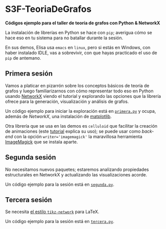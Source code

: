 # S3F-TeoriaDeGrafos

**Códigos ejemplo para el taller de teoría de grafos con Python &amp;
NetworkX**

La instalación de librerías en Python se hace con `pip`; averigua cómo
se hace eso en tu sistema para no batallar durante la sesión. 

En sus demos, Elisa usa `emacs` en `linux`, pero si estás en Windows,
con haber instalado IDLE, vas a sobrevivir, con que hayas practicado
el uso de `pip` de antemano.

## Primera sesión

Vamos a platicar en pizarrón sobre los conceptos básicos de teoría de
grafos y luego familiarizarnos con cómo representar todo eso en Python
usando
[NetworkX](https://networkx.org/documentation/stable/tutorial.html)
viendo el tutorial y explorando las opciones que la librería ofrece
para la generación, visualización y análisis de grafos. 

Un código ejemplo para iniciar la exploración está en
[`primera.py`](https://github.com/EVMHAD/S3-Teoria-De-Grafos/blob/main/primera.py)
y ocupa, además de _NetworkX_, una instalación de
[matplotlib](https://matplotlib.org/stable/tutorials/index.html).

Otra librería que se usa en las demos es `celluloid` que facilitar la
creación de animaciones (este
[tutorial](https://towardsdatascience.com/animations-with-matplotlib-d96375c5442c)
explica su uso); se puede usar como _back-end_ con la opción
`writer='imagemagick'` la maravillosa herramienta
[ImageMagick](https://imagemagick.org/index.php) que se instala
aparte.

## Segunda sesión

No necesitamos nuevos paquetes; estaremos analizando propiedades
estructurales en NetworkX y actualizando las visualizaciones acorde.

Un código ejemplo para la sesión está en
[`segunda.py`](https://github.com/EVMHAD/S3-Teoria-De-Grafos/blob/main/segunda.py).

## Tercera sesión

Se necesita [el estilo
`tikz-network`](https://github.com/hackl/tikz-network) para LaTeX.

Un código ejemplo para la sesión está en
[`tercera.py`](https://github.com/EVMHAD/S3-Teoria-De-Grafos/blob/main/tercera.py).
